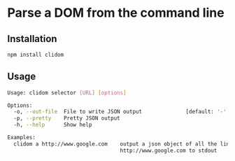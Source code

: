 # Parse a DOM from the command line

## Installation

```bash
npm install clidom
```

## Usage

```bash
Usage: clidom selector [URL] [options]

Options:
  -o, --out-file  File to write JSON output              [default: '-' (stdout)]
  -p, --pretty    Pretty JSON output
  -h, --help      Show help

Examples:
  clidom a http://www.google.com    output a json object of all the links on
                                    http://www.google.com to stdout

```
